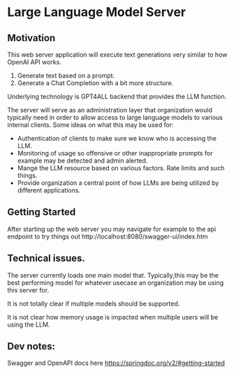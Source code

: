# Large Language Model Server

## Motivation
This web server application will execute text generations very similar to how OpenAI API works.

1. Generate text based on a prompt.
2. Generate a Chat Completion with a bit more structure.

Underlying technology is GPT4ALL backend that provides the LLM function.

The server will serve as an administration layer that organization would typically need 
in order to allow access to large language models to various internal clients.
Some ideas on what this may be used for:
- Authentication of clients to make sure we know who is accessing the LLM.
- Monitoring of usage so offensive or other inappropriate prompts for example may be detected and admin alerted.
- Mange the LLM resource based on various factors. Rate limits and such things.
- Provide organization a central point of how LLMs are being utilized by different applications.

## Getting Started
After starting up the web server you may navigate for example to the 
api endpoint to try things out http://localhost:8080/swagger-ui/index.htm


## Technical issues.
The server currently loads one main model that. Typically,this may be the best performing model for whatever usecase 
an organization may be using this server for.

It is not totally clear if multiple models should be supported.

It is not clear how memory usage is impacted when multiple users will be using the LLM.

## Dev notes:
Swagger and OpenAPI docs here https://springdoc.org/v2/#getting-started
